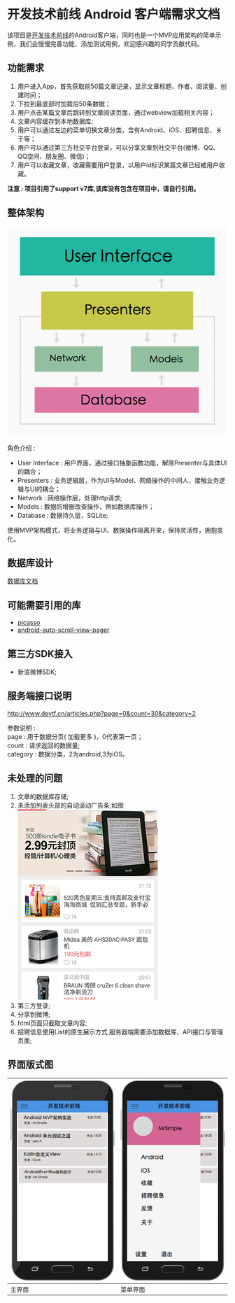 # 开发技术前线 Android 客户端需求文档
该项目是[开发技术前线](http://www.devtf.cn)的Android客户端，同时也是一个MVP应用架构的简单示例，我们会慢慢完善功能、添加测试用例，欢迎感兴趣的同学贡献代码。


## 功能需求

1. 用户进入App，首先获取前50篇文章记录，显示文章标题、作者、阅读量、创建时间；
2. 下拉到最底部时加载后50条数据；
3. 用户点击某篇文章后跳转到文章阅读页面，通过webview加载相关内容；
4. 文章内容缓存到本地数据库;
5. 用户可以通过左边的菜单切换文章分类，含有Android、iOS、招聘信息、关于等；
6. 用户可以通过第三方社交平台登录，可以分享文章到社交平台(微博、QQ、QQ空间、朋友圈、微信)；
7. 用户可以收藏文章，收藏需要用户登录，以用户id标识某篇文章已经被用户收藏。

**注意 : 项目引用了support v7库,该库没有包含在项目中，请自行引用。**    

## 整体架构

![](./document/images/architecture.png)

角色介绍 : 

* User Interface : 用户界面，通过接口抽象函数功能，解除Presenter与具体UI的耦合；
* Presenters : 业务逻辑层，作为UI与Model、网络操作的中间人，接触业务逻辑与UI的耦合；
* Network : 网络操作层，处理http请求;
* Models : 数据的增删改查操作，例如数据库操作；
* Database : 数据持久层，SQLite;

使用MVP架构模式，将业务逻辑与UI、数据操作隔离开来，保持灵活性，拥抱变化。

## 数据库设计

[数据库文档](document/db.md)

## 可能需要引用的库

* [picasso](https://github.com/square/picasso)
* [android-auto-scroll-view-pager](https://github.com/Trinea/android-auto-scroll-view-pager)


## 第三方SDK接入

* 新浪微博SDK;

## 服务端接口说明 

http://www.devtf.cn/articles.php?page=0&count=30&category=2

参数说明 :       
page : 用于数据分页( 加载更多 )，0代表第一页；     
count : 请求返回的数据量;     
category : 数据分类，2为android,3为iOS。    

## 未处理的问题

1. 文章的数据库存储;
2. 未添加列表头部的自动滚动广告条;如图![](./document/images/autoslider.jpg)
3. 第三方登录;
4. 分享到微博;
5. html页面只截取文章内容;
6. 招聘信息使用List的原生展示方式,服务器端需要添加数据库、API接口与管理页面;

## 界面版式图

| ![](document/images/material.png) | ![](document/images/material-menu.png) |
|--------|--------|
| 主界面 | 菜单界面 |

